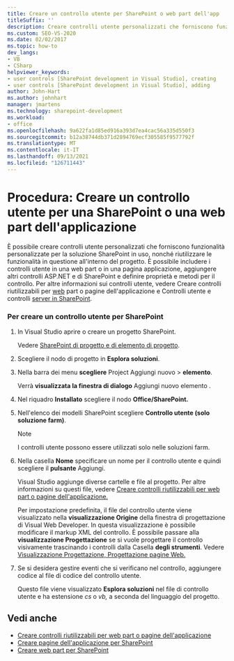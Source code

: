```yaml
---
title: Creare un controllo utente per SharePoint o web part dell'app
titleSuffix: ''
description: Creare controlli utente personalizzati che forniscono funzionalità personalizzate per la soluzione SharePoint e riutilizzare tale funzionalità all'interno di una web part o di una pagina dell'applicazione.
ms.custom: SEO-VS-2020
ms.date: 02/02/2017
ms.topic: how-to
dev_langs:
- VB
- CSharp
helpviewer_keywords:
- user controls [SharePoint development in Visual Studio], creating
- user controls [SharePoint development in Visual Studio], adding
author: John-Hart
ms.author: johnhart
manager: jmartens
ms.technology: sharepoint-development
ms.workload:
- office
ms.openlocfilehash: 9a622fa1d85ed916a393d7ea4cac56a335d550f3
ms.sourcegitcommit: b12a38744db371d2894769ecf305585f9577792f
ms.translationtype: MT
ms.contentlocale: it-IT
ms.lasthandoff: 09/13/2021
ms.locfileid: "126711443"
---
```

# <a name="how-to-create-a-user-control-for-a-sharepoint-application-page-or-web-part"></a>Procedura: Creare un controllo utente per una SharePoint o una web part dell'applicazione
  È possibile creare controlli utente personalizzati che forniscono funzionalità personalizzate per la soluzione SharePoint in uso, nonché riutilizzare le funzionalità in questione all'interno del progetto. È possibile includere i controlli utente in una web part o in una pagina applicazione, aggiungere altri controlli ASP.NET e di SharePoint e definire proprietà e metodi per il controllo. Per altre informazioni sui controlli utente, vedere Creare controlli riutilizzabili per [web](../sharepoint/creating-reusable-controls-for-web-parts-or-application-pages.md) part o pagine dell'applicazione e Controlli utente e controlli [server in SharePoint](https://blogs.msdn.microsoft.com/kaevans/2011/04/28/user-controls-and-server-controls-in-sharepoint/).

### <a name="to-create-a-user-control-for-sharepoint"></a>Per creare un controllo utente per SharePoint

1. In Visual Studio aprire o creare un progetto SharePoint.

     Vedere [SharePoint di progetto e di elemento di progetto](../sharepoint/sharepoint-project-and-project-item-templates.md).

2. Scegliere il nodo di progetto in **Esplora soluzioni**.

3. Nella barra dei menu **scegliere** Project Aggiungi nuovo  >  **elemento**.

     Verrà **visualizzata la finestra di dialogo** Aggiungi nuovo elemento .

4. Nel riquadro **Installato** scegliere il nodo **Office/SharePoint.**

5. Nell'elenco dei modelli SharePoint scegliere **Controllo utente (solo soluzione farm)**.

    > [!NOTE]
    > I controlli utente possono essere utilizzati solo nelle soluzioni farm.

6. Nella casella **Nome** specificare un nome per il controllo utente e quindi scegliere il **pulsante** Aggiungi.

     Visual Studio aggiunge diverse cartelle e file al progetto. Per altre informazioni su questi file, vedere [Creare controlli riutilizzabili per web part o pagine dell'applicazione.](../sharepoint/creating-reusable-controls-for-web-parts-or-application-pages.md)

     Per impostazione predefinita, il file del controllo utente viene visualizzato nella **visualizzazione Origine** della finestra di progettazione di Visual Web Developer. In questa visualizzazione è possibile modificare il markup XML del controllo. È possibile passare alla **visualizzazione Progettazione** se si vuole progettare il controllo visivamente trascinando i controlli dalla Casella **degli strumenti**. Vedere [Visualizzazione Progettazione, Progettazione pagine Web.](/previous-versions/aspnet/ms178149\(v\=vs.100\))

7. Se si desidera gestire eventi che si verificano nel controllo, aggiungere codice al file di codice del controllo utente.

     Questo file viene visualizzato **Esplora soluzioni** nel file di controllo utente e ha estensione *cs* o *vb,* a seconda del linguaggio del progetto.

## <a name="see-also"></a>Vedi anche
- [Creare controlli riutilizzabili per web part o pagine dell'applicazione](../sharepoint/creating-reusable-controls-for-web-parts-or-application-pages.md)
- [Creare pagine dell'applicazione per SharePoint](../sharepoint/creating-application-pages-for-sharepoint.md)
- [Creare web part per SharePoint](../sharepoint/creating-web-parts-for-sharepoint.md)
